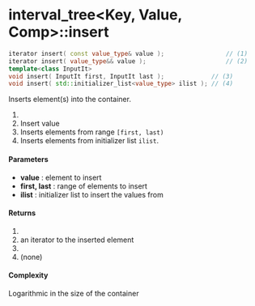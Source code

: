# interval_tree<Key, Value, Comp>::insert

```cpp
iterator insert( const value_type& value );                 // (1)
iterator insert( value_type&& value );                      // (2)
template<class InputIt>
void insert( InputIt first, InputIt last );             // (3)
void insert( std::initializer_list<value_type> ilist ); // (4)
```

Inserts element(s) into the container.

1. 
2. Insert value
3. Inserts elements from range `[first, last)`
4. Inserts elements from initializer list `ilist`.

#### Parameters

- **value** : element to insert
- **first, last** : range of elements to insert
- **ilist** : initializer list to insert the values from

#### Returns

1. 
2. an iterator to the inserted element
3.  
4. (none)

#### Complexity

Logarithmic in the size of the container